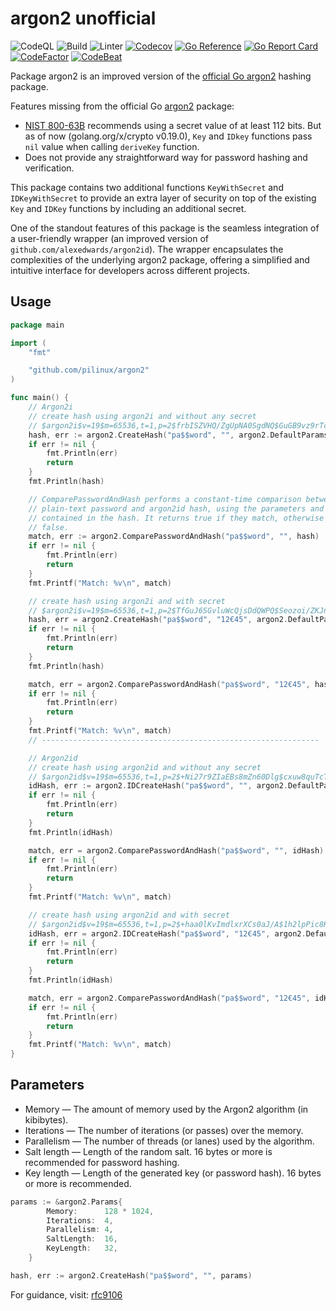 # argon2 unofficial

![CodeQL][11]
![Build][12]
![Linter][13]
[![Codecov][14]][15]
[![Go Reference][16]][17]
[![Go Report Card][18]][19]
[![CodeFactor][20]][21]
[![CodeBeat][22]][23]

Package argon2 is an improved version of the [official Go argon2][01] hashing package.

Features missing from the official Go [argon2][01] package:
-  [NIST 800-63B][02] recommends using a secret value of at least 112 bits.
But as of now (golang.org/x/crypto v0.19.0), `Key` and `IDkey` functions pass `nil`
value when calling `deriveKey` function.
-  Does not provide any straightforward way for password hashing and verification.

This package contains two additional functions `KeyWithSecret` and `IDKeyWithSecret`
to provide an extra layer of security on top of the existing `Key` and `IDKey` functions
by including an additional secret.

One of the standout features of this package is the seamless integration of a user-friendly
wrapper (an improved version of `github.com/alexedwards/argon2id`). The wrapper
encapsulates the complexities of the underlying argon2 package, offering a simplified
and intuitive interface for developers across different projects.

## Usage

```go
package main

import (
	"fmt"

	"github.com/pilinux/argon2"
)

func main() {
	// Argon2i
	// create hash using argon2i and without any secret
	// $argon2i$v=19$m=65536,t=1,p=2$frbISZVHQ/ZgUpNA0SgdNQ$GuGB9vz9rTcJmDIebUFmVk0kyAX9xninyCp696PRdCA
	hash, err := argon2.CreateHash("pa$$word", "", argon2.DefaultParams)
	if err != nil {
		fmt.Println(err)
		return
	}
	fmt.Println(hash)

	// ComparePasswordAndHash performs a constant-time comparison between a
	// plain-text password and argon2id hash, using the parameters and salt
	// contained in the hash. It returns true if they match, otherwise it returns
	// false.
	match, err := argon2.ComparePasswordAndHash("pa$$word", "", hash)
	if err != nil {
		fmt.Println(err)
		return
	}
	fmt.Printf("Match: %v\n", match)

	// create hash using argon2i and with secret
	// $argon2i$v=19$m=65536,t=1,p=2$TfGuJ6SGvluWcQjsDdQWPQ$Seozoi/ZKJngavqpyZ5rs5lX5EKzJ2HSnMWJwVwJmVU
	hash, err = argon2.CreateHash("pa$$word", "12€45", argon2.DefaultParams)
	if err != nil {
		fmt.Println(err)
		return
	}
	fmt.Println(hash)

	match, err = argon2.ComparePasswordAndHash("pa$$word", "12€45", hash)
	if err != nil {
		fmt.Println(err)
		return
	}
	fmt.Printf("Match: %v\n", match)
	// --------------------------------------------------------------

	// Argon2id
	// create hash using argon2id and without any secret
	// $argon2id$v=19$m=65536,t=1,p=2$+Ni27r9ZIaEBs8mZn60Dlg$cxuw8quTcT5fIDqNIU27SinXyKiKQWFo/mfF4sogeKo
	idHash, err := argon2.IDCreateHash("pa$$word", "", argon2.DefaultParams)
	if err != nil {
		fmt.Println(err)
		return
	}
	fmt.Println(idHash)

	match, err = argon2.ComparePasswordAndHash("pa$$word", "", idHash)
	if err != nil {
		fmt.Println(err)
		return
	}
	fmt.Printf("Match: %v\n", match)

	// create hash using argon2id and with secret
	// $argon2id$v=19$m=65536,t=1,p=2$+haa0lKvImdlxrXCs0aJ/A$1h2lpPic8KQ7XckSdg+cE7LJX5kQ83BAZGNCBL6zmZI
	idHash, err = argon2.IDCreateHash("pa$$word", "12€45", argon2.DefaultParams)
	if err != nil {
		fmt.Println(err)
		return
	}
	fmt.Println(idHash)

	match, err = argon2.ComparePasswordAndHash("pa$$word", "12€45", idHash)
	if err != nil {
		fmt.Println(err)
		return
	}
	fmt.Printf("Match: %v\n", match)
}
```

## Parameters

- Memory — The amount of memory used by the Argon2 algorithm (in kibibytes).
- Iterations — The number of iterations (or passes) over the memory.
- Parallelism — The number of threads (or lanes) used by the algorithm.
- Salt length — Length of the random salt. 16 bytes or more is recommended for password hashing.
- Key length — Length of the generated key (or password hash). 16 bytes or more is recommended.

```go
params := &argon2.Params{
		Memory:      128 * 1024,
		Iterations:  4,
		Parallelism: 4,
		SaltLength:  16,
		KeyLength:   32,
	}

hash, err := argon2.CreateHash("pa$$word", "", params)
```

For guidance, visit: [rfc9106][04]


[01]: https://pkg.go.dev/golang.org/x/crypto@v0.19.0/argon2
[02]: https://pages.nist.gov/800-63-3/sp800-63b.html
[03]: github.com/alexedwards/argon2id
[04]: https://datatracker.ietf.org/doc/html/rfc9106#name-argon2-algorithm
[11]: https://github.com/pilinux/argon2/actions/workflows/codeql-analysis.yml/badge.svg
[12]: https://github.com/pilinux/argon2/actions/workflows/go.yml/badge.svg
[13]: https://github.com/pilinux/argon2/actions/workflows/golangci-lint.yml/badge.svg
[14]: https://codecov.io/gh/pilinux/argon2/graph/badge.svg?token=B3TY4DDNJP
[15]: https://codecov.io/gh/pilinux/argon2
[16]: https://pkg.go.dev/badge/github.com/pilinux/argon2
[17]: https://pkg.go.dev/github.com/pilinux/argon2
[18]: https://goreportcard.com/badge/github.com/pilinux/argon2
[19]: https://goreportcard.com/report/github.com/pilinux/argon2
[20]: https://www.codefactor.io/repository/github/pilinux/argon2/badge
[21]: https://www.codefactor.io/repository/github/pilinux/argon2
[22]: https://codebeat.co/badges/525303e8-8be8-4c50-8d21-a74df9371cbc
[23]: https://codebeat.co/projects/github-com-pilinux-argon2-main
